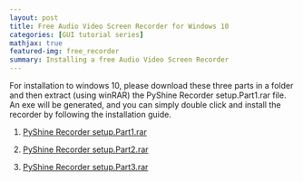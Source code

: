 ```yaml
---
layout: post
title: Free Audio Video Screen Recorder for Windows 10
categories: [GUI tutorial series]
mathjax: true
featured-img: free_recorder
summary: Installing a free Audio Video Screen Recorder
---
```

For installation to windows 10, please download these three parts in a folder and then extract (using winRAR) the PyShine Recorder setup.Part1.rar file. An exe will be generated, and you can simply double click and install the recorder by following the installation guide.

1. [PyShine Recorder setup.Part1.rar]

2. [PyShine Recorder setup.Part2.rar]

3. [PyShine Recorder setup.Part3.rar]



[PyShine Recorder setup.Part1.rar]:https://drive.google.com/file/d/1Nkr-ZiZ6Mhtv2KCzXM3XYZ9bVmrAOB_o/view?usp=sharing
[PyShine Recorder setup.Part2.rar]:https://drive.google.com/file/d/1ssD4chnFWzQkUmZ27DE8edjgJhdS6LoB/view?usp=sharing
[PyShine Recorder setup.Part3.rar]:https://drive.google.com/file/d/14JUlF-D0nxsfwHZhvr4Y7c31VEanzhei/view?usp=sharing

